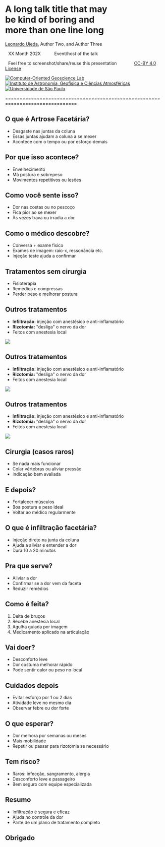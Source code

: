 <!--
-------------------------------------------------------------------------------
This file defines the contents of each slide.
The reveal.js configuration can be found in index.html
-------------------------------------------------------------------------------
-->

<!-- .slide: class="slide-title" data-background-image="assets/title-slide.svg" data-background-color="#000000" data-background-size="contain" -->

<!-- Place the content at the bottom of the slide -->
<div class="r-stretch">
</div>

<h1 id="talk-title">
  A long talk title that may <br>be kind of boring and <br>more than one line long
</h1>
<p id="talk-authors">
  <a href="https://www.leouieda.com" id="talk-speaker">Leonardo Uieda</a>,
  Author Two,
  and
  Author Three
</p>

<!-- Place location and date side-by-side with affiliation logos -->
<div class="row talk-info">
<div class="col-large">

<i class="fa fa-calendar-alt" style="margin: 0 10px 0 0"></i>
XX Month 202X
<span style="margin: 0 20px"></span>
Event/host of the talk

<!-- Permission to reuse and CC-BY license logo -->
<i class="fa fa-camera" style="margin: 0 10px 0 0"></i>
Feel free to screenshot/share/reuse this presentation
<span style="margin: 0 20px"></span>
<a href="https://creativecommons.org/licenses/by/4.0/"><i class="fab fa-creative-commons"></i><i class="fab fa-creative-commons-by" style="margin: 0 10px 0 2px"></i>CC-BY 4.0 License</a>

</div>
<div class="col-medium">

<!-- Add logos here. Need these wrappers to align them to the bottom right -->
<div class="talk-logos-container">
<div class="talk-logos">
  <a href="https://www.compgeolab.org"><img src="assets/compgeolab-banner-light.svg" alt="Computer-Oriented Geoscience Lab"></a>
  <a href="https://www.iag.usp.br/"><img src="assets/iag.png" alt="Instituto de Astronomia, Geofísica e Ciências Atmosféricas"></a>
  <a href="https://www.usp.br/"><img src="assets/usp.png" alt="Universidade de São Paulo"></a>
</div>
</div>

</div>
</div>

===============================================================================


<section>
  <h1>O que é Artrose Facetária?</h1>
  <ul>
    <li>Desgaste nas juntas da coluna</li>
    <li>Essas juntas ajudam a coluna a se mexer</li>
    <li>Acontece com o tempo ou por esforço demais</li>
  </ul>
</section>

<section>
  <h1>Por que isso acontece?</h1>
  <ul>
    <li>Envelhecimento</li>
    <li>Má postura e sobrepeso</li>
    <li>Movimentos repetitivos ou lesões</li>
  </ul>
</section>

<section>
  <h1>Como você sente isso?</h1>
  <ul>
    <li>Dor nas costas ou no pescoço</li>
    <li>Fica pior ao se mexer</li>
    <li>Às vezes trava ou irradia a dor</li>
  </ul>
</section>

<section>
  <h1>Como o médico descobre?</h1>
  <ul>
    <li>Conversa + exame físico</li>
    <li>Exames de imagem: raio-x, ressonância etc.</li>
    <li>Injeção teste ajuda a confirmar</li>
  </ul>
</section>

<section>
  <h1>Tratamentos sem cirurgia</h1>
  <ul>
    <li>Fisioterapia</li>
    <li>Remédios e compressas</li>
    <li>Perder peso e melhorar postura</li>
  </ul>
</section>

<section>
  <h1>Outros tratamentos</h1>
  <div class="row">
    <div class="col">
      <ul>
        <li><strong>Infiltração:</strong> injeção com anestésico e anti-inflamatório</li>
        <li><strong>Rizotomia:</strong> "desliga" o nervo da dor</li>
        <li>Feitos com anestesia local</li>
      </ul>
    </div>
    <div class="col">
      <img src="assets/esquema_agulha.jpeg">
    </div>
  </div>
</section>

<section>
  <h1>Outros tratamentos</h1>
  <div class="row">
    <div class="col">
      <ul>
        <li><strong>Infiltração:</strong> injeção com anestésico e anti-inflamatório</li>
        <li><strong>Rizotomia:</strong> "desliga" o nervo da dor</li>
        <li>Feitos com anestesia local</li>
      </ul>
    </div>
    <div class="col">
      <img src="assets/preparacao_infiltracao.jpeg">
    </div>
  </div>
</section>

<section>
  <h1>Outros tratamentos</h1>
  <div class="row">
    <div class="col">
      <ul>
        <li><strong>Infiltração:</strong> injeção com anestésico e anti-inflamatório</li>
        <li><strong>Rizotomia:</strong> "desliga" o nervo da dor</li>
        <li>Feitos com anestesia local</li>
      </ul>
    </div>
    <div class="col">
      <img src="assets/infiltracao.jpeg">
    </div>
  </div>
</section>

<section>
  <h1>Cirurgia (casos raros)</h1>
  <ul>
    <li>Se nada mais funcionar</li>
    <li>Colar vértebras ou aliviar pressão</li>
    <li>Indicação bem avaliada</li>
  </ul>
</section>

<section>
  <h1>E depois?</h1>
  <ul>
    <li>Fortalecer músculos</li>
    <li>Boa postura e peso ideal</li>
    <li>Voltar ao médico regularmente</li>
  </ul>
</section>

<section>
  <h1>O que é infiltração facetária?</h1>
  <ul>
    <li>Injeção direto na junta da coluna</li>
    <li>Ajuda a aliviar e entender a dor</li>
    <li>Dura 10 a 20 minutos</li>
  </ul>
</section>

<section>
  <h1>Pra que serve?</h1>
  <ul>
    <li>Aliviar a dor</li>
    <li>Confirmar se a dor vem da faceta</li>
    <li>Reduzir remédios</li>
  </ul>
</section>

<section>
  <h1>Como é feita?</h1>
  <ol>
    <li>Deita de bruços</li>
    <li>Recebe anestesia local</li>
    <li>Agulha guiada por imagem</li>
    <li>Medicamento aplicado na articulação</li>
  </ol>
</section>

<section>
  <h1>Vai doer?</h1>
  <ul>
    <li>Desconforto leve</li>
    <li>Dor costuma melhorar rápido</li>
    <li>Pode sentir calor ou peso no local</li>
  </ul>
</section>

<section>
  <h1>Cuidados depois</h1>
  <ul>
    <li>Evitar esforço por 1 ou 2 dias</li>
    <li>Atividade leve no mesmo dia</li>
    <li>Observar febre ou dor forte</li>
  </ul>
</section>

<section>
  <h1>O que esperar?</h1>
  <ul>
    <li>Dor melhora por semanas ou meses</li>
    <li>Mais mobilidade</li>
    <li>Repetir ou passar para rizotomia se necessário</li>
  </ul>
</section>

<section>
  <h1>Tem risco?</h1>
  <ul>
    <li>Raros: infecção, sangramento, alergia</li>
    <li>Desconforto leve e passageiro</li>
    <li>Bem seguro com equipe especializada</li>
  </ul>
</section>

<section>
  <h1>Resumo</h1>
  <ul>
    <li>Infiltração é segura e eficaz</li>
    <li>Ajuda no controle da dor</li>
    <li>Parte de um plano de tratamento completo</li>
  </ul>
</section>

<section> <h1>Obrigado</h1></section>